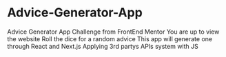 # Advice-Generator-App
Advice Generator App Challenge from FrontEnd Mentor
You are up to view the website
Roll the dice for a random advice
This app will generate one through React and Next.js
Applying 3rd partys APIs system with JS
